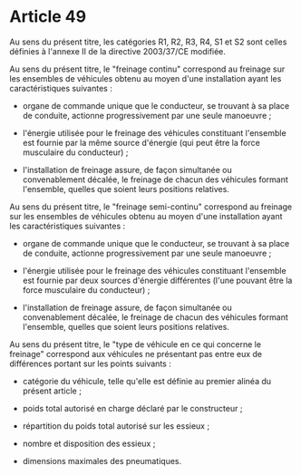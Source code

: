 # Article 49

Au sens du présent titre, les catégories R1, R2, R3, R4, S1 et S2 sont celles définies à l'annexe II de la directive 2003/37/CE modifiée.

Au sens du présent titre, le "freinage continu" correspond au freinage sur les ensembles de véhicules obtenu au moyen d'une installation ayant les caractéristiques suivantes :

- organe de commande unique que le conducteur, se trouvant à sa place de conduite, actionne progressivement par une seule manoeuvre ;

- l'énergie utilisée pour le freinage des véhicules constituant l'ensemble est fournie par la même source d'énergie (qui peut être la force musculaire du conducteur) ;

- l'installation de freinage assure, de façon simultanée ou convenablement décalée, le freinage de chacun des véhicules formant l'ensemble, quelles que soient leurs positions relatives.

Au sens du présent titre, le "freinage semi-continu" correspond au freinage sur les ensembles de véhicules obtenu au moyen d'une installation ayant les caractéristiques suivantes :

- organe de commande unique que le conducteur, se trouvant à sa place de conduite, actionne progressivement par une seule manoeuvre ;

- l'énergie utilisée pour le freinage des véhicules constituant l'ensemble est fournie par deux sources d'énergie différentes (l'une pouvant être la force musculaire du conducteur) ;

- l'installation de freinage assure, de façon simultanée ou convenablement décalée, le freinage de chacun des véhicules formant l'ensemble, quelles que soient leurs positions relatives.

Au sens du présent titre, le "type de véhicule en ce qui concerne le freinage" correspond aux véhicules ne présentant pas entre eux de différences portant sur les points suivants :

- catégorie du véhicule, telle qu'elle est définie au premier alinéa du présent article ;

- poids total autorisé en charge déclaré par le constructeur ;

- répartition du poids total autorisé sur les essieux ;

- nombre et disposition des essieux ;

- dimensions maximales des pneumatiques.
